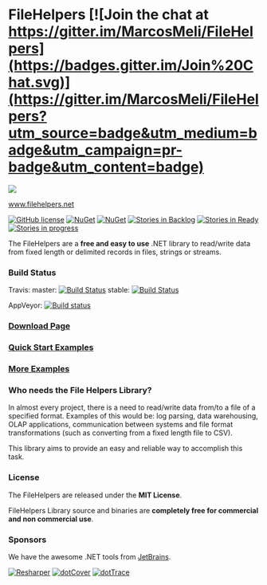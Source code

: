 # FileHelpers [![Join the chat at https://gitter.im/MarcosMeli/FileHelpers](https://badges.gitter.im/Join%20Chat.svg)](https://gitter.im/MarcosMeli/FileHelpers?utm_source=badge&utm_medium=badge&utm_campaign=pr-badge&utm_content=badge)

<a href="http://www.filehelpers.net"><img src="http://www.filehelpers.net/images/homepage.jpg"  /></a>

www.filehelpers.net

[![GitHub license](https://img.shields.io/github/license/MarcosMeli/FileHelpers.svg)](https://github.com/MarcosMeli/FileHelpers#license)
[![NuGet](https://img.shields.io/nuget/vpre/FileHelpers.svg)](https://www.nuget.org/packages/FileHelpers/) [![NuGet](https://img.shields.io/nuget/dt/FileHelpers.svg)](https://www.nuget.org/packages/FileHelpers/)
[![Stories in Backlog](https://badge.waffle.io/MarcosMeli/FileHelpers.png?label=backlog&title=Issues+Pending)](https://waffle.io/MarcosMeli/FileHelpers)
[![Stories in Ready](https://badge.waffle.io/MarcosMeli/FileHelpers.png?label=ready&title=Issues+Ready)](https://waffle.io/MarcosMeli/FileHelpers)
[![Stories in progress](https://badge.waffle.io/MarcosMeli/FileHelpers.png?label=in%20progress&title=Issues+In%20Progress)](https://waffle.io/MarcosMeli/FileHelpers)

  The FileHelpers are a **free and easy to use** .NET library to read/write data from fixed length or delimited records in files, strings or streams.

### Build Status

Travis: master: [![Build Status](https://travis-ci.org/MarcosMeli/FileHelpers.svg?branch=master)](https://travis-ci.org/MarcosMeli/FileHelpers)  stable: [![Build Status](https://travis-ci.org/MarcosMeli/FileHelpers.svg?branch=stable)](https://travis-ci.org/MarcosMeli/FileHelpers/branches)

AppVeyor: [![Build status](https://ci.appveyor.com/api/projects/status/pi6ipa7wd4vqws35/branch/master?svg=true)](https://ci.appveyor.com/project/MarcosMeli/filehelpers/branch/master) 

### [Download Page](http://www.filehelpers.net/download/)

### [Quick Start Examples](http://www.filehelpers.net/quickstart/)

### [More Examples ](http://www.filehelpers.net/examples/)

### Who needs the File Helpers Library?

  In almost every project, there is a need to read/write data from/to a file of a specified format. Examples of this
  would be: log parsing, data warehousing, OLAP applications, communication between systems and file format
  transformations (such as converting from a fixed length file to CSV).

  This library aims to provide an easy and reliable way to accomplish this task.


### License

 The FileHelpers are released under the **MIT License**.

 FileHelpers Library source and binaries are **completely free for commercial and non commercial use**.

### Sponsors

 We have the awesome .NET tools from [JetBrains](http://www.jetbrains.com/).

[![Resharper](http://www.filehelpers.net/images/tools_resharper.gif)](http://www.jetbrains.com/resharper/)
[![dotCover](http://www.filehelpers.net//images/tools_dotcover.gif)](http://www.jetbrains.com/dotcover/)
[![dotTrace](http://www.filehelpers.net//images/tools_dottrace.gif)](http://www.jetbrains.com/dottrace/)
